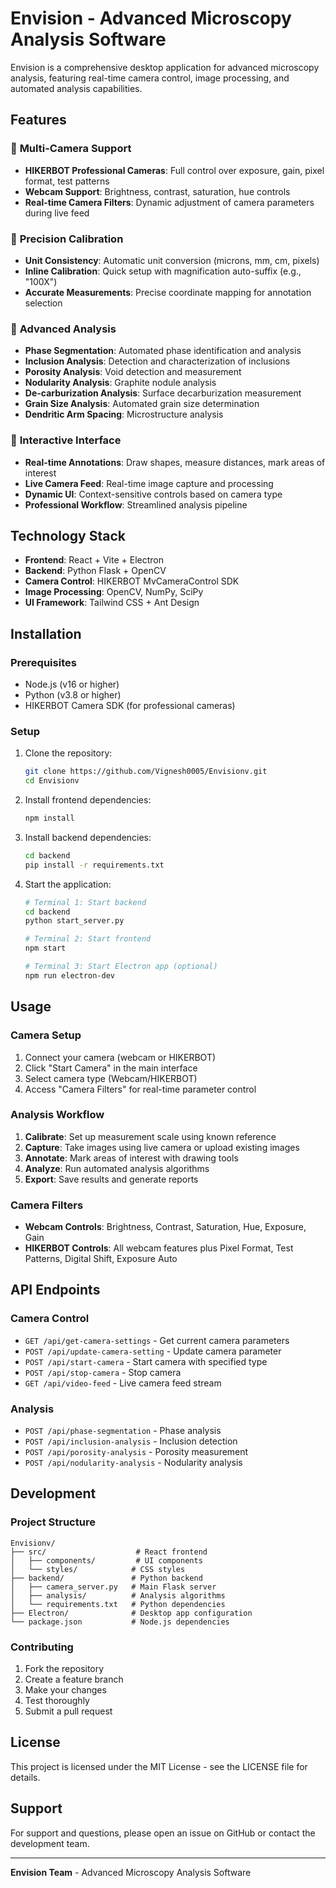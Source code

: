 # Envision - Advanced Microscopy Analysis Software

Envision is a comprehensive desktop application for advanced microscopy analysis, featuring real-time camera control, image processing, and automated analysis capabilities.

## Features

### 🎥 **Multi-Camera Support**
- **HIKERBOT Professional Cameras**: Full control over exposure, gain, pixel format, test patterns
- **Webcam Support**: Brightness, contrast, saturation, hue controls
- **Real-time Camera Filters**: Dynamic adjustment of camera parameters during live feed

### 📐 **Precision Calibration**
- **Unit Consistency**: Automatic unit conversion (microns, mm, cm, pixels)
- **Inline Calibration**: Quick setup with magnification auto-suffix (e.g., "100X")
- **Accurate Measurements**: Precise coordinate mapping for annotation selection

### 🔬 **Advanced Analysis**
- **Phase Segmentation**: Automated phase identification and analysis
- **Inclusion Analysis**: Detection and characterization of inclusions
- **Porosity Analysis**: Void detection and measurement
- **Nodularity Analysis**: Graphite nodule analysis
- **De-carburization Analysis**: Surface decarburization measurement
- **Grain Size Analysis**: Automated grain size determination
- **Dendritic Arm Spacing**: Microstructure analysis

### 🎨 **Interactive Interface**
- **Real-time Annotations**: Draw shapes, measure distances, mark areas of interest
- **Live Camera Feed**: Real-time image capture and processing
- **Dynamic UI**: Context-sensitive controls based on camera type
- **Professional Workflow**: Streamlined analysis pipeline

## Technology Stack

- **Frontend**: React + Vite + Electron
- **Backend**: Python Flask + OpenCV
- **Camera Control**: HIKERBOT MvCameraControl SDK
- **Image Processing**: OpenCV, NumPy, SciPy
- **UI Framework**: Tailwind CSS + Ant Design

## Installation

### Prerequisites
- Node.js (v16 or higher)
- Python (v3.8 or higher)
- HIKERBOT Camera SDK (for professional cameras)

### Setup
1. Clone the repository:
   ```bash
   git clone https://github.com/Vignesh0005/Envisionv.git
   cd Envisionv
   ```

2. Install frontend dependencies:
   ```bash
   npm install
   ```

3. Install backend dependencies:
   ```bash
   cd backend
   pip install -r requirements.txt
   ```

4. Start the application:
   ```bash
   # Terminal 1: Start backend
   cd backend
   python start_server.py
   
   # Terminal 2: Start frontend
   npm start
   
   # Terminal 3: Start Electron app (optional)
   npm run electron-dev
   ```

## Usage

### Camera Setup
1. Connect your camera (webcam or HIKERBOT)
2. Click "Start Camera" in the main interface
3. Select camera type (Webcam/HIKERBOT)
4. Access "Camera Filters" for real-time parameter control

### Analysis Workflow
1. **Calibrate**: Set up measurement scale using known reference
2. **Capture**: Take images using live camera or upload existing images
3. **Annotate**: Mark areas of interest with drawing tools
4. **Analyze**: Run automated analysis algorithms
5. **Export**: Save results and generate reports

### Camera Filters
- **Webcam Controls**: Brightness, Contrast, Saturation, Hue, Exposure, Gain
- **HIKERBOT Controls**: All webcam features plus Pixel Format, Test Patterns, Digital Shift, Exposure Auto

## API Endpoints

### Camera Control
- `GET /api/get-camera-settings` - Get current camera parameters
- `POST /api/update-camera-setting` - Update camera parameter
- `POST /api/start-camera` - Start camera with specified type
- `POST /api/stop-camera` - Stop camera
- `GET /api/video-feed` - Live camera feed stream

### Analysis
- `POST /api/phase-segmentation` - Phase analysis
- `POST /api/inclusion-analysis` - Inclusion detection
- `POST /api/porosity-analysis` - Porosity measurement
- `POST /api/nodularity-analysis` - Nodularity analysis

## Development

### Project Structure
```
Envisionv/
├── src/                    # React frontend
│   ├── components/         # UI components
│   └── styles/            # CSS styles
├── backend/               # Python backend
│   ├── camera_server.py   # Main Flask server
│   ├── analysis/          # Analysis algorithms
│   └── requirements.txt   # Python dependencies
├── Electron/              # Desktop app configuration
└── package.json           # Node.js dependencies
```

### Contributing
1. Fork the repository
2. Create a feature branch
3. Make your changes
4. Test thoroughly
5. Submit a pull request

## License

This project is licensed under the MIT License - see the LICENSE file for details.

## Support

For support and questions, please open an issue on GitHub or contact the development team.

---

**Envision Team** - Advanced Microscopy Analysis Software